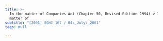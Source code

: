 ```yaml
---
title: >-
  In the matter of Companies Act (Chapter 50, Revised Edition 1994) v In the
  matter of
subtitle: "[2001] SGHC 167 / 04\_July\_2001"
tags: null

---
```


